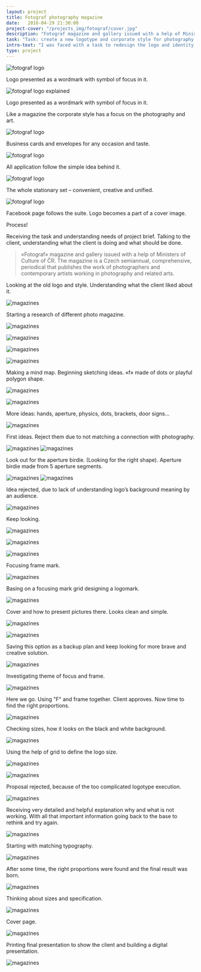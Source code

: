 ```yaml
---
layout: project
title: Fotograf photography magazine
date:   2016-04-29 21:30:00
project-cover: "/projects_img/fotograf/cover.jpg"
description: "Fotograf magazine and gallery issued with a help of Ministers of Culture of Czech Republic."
task: "Task: create a new logotype and corporate style for photography magazine"
intro-text: "I was faced with a task to redesign the logo and identity for Czech photo magazine and gallery, which will look creative, simple, contemporary, friendly and trustworthy."
type: project
---
```


<span class="p600 phero">![fotograf logo](/projects_img/fotograf/logo.png)</span>

<span class="p-center">Logo presented as a wordmark with symbol of focus in it.</span>

<span class="p500">![fotograf logo explained](/projects_img/fotograf/rules.png)</span>

<span class="p-center">Logo presented as a wordmark with symbol of focus in it.</span>

Like a magazine the corporate style has a focus on the photography and art.

<span class="p900">![fotograf logo](/projects_img/fotograf/cards-envl.jpg)</span>

<span class="p-center">Business cards and envelopes for any occasion and taste.</span>

<span class="p600">![fotograf logo](/projects_img/fotograf/rules-cid.png)</span>

<span class="p-center">All application follow the simple idea behind it.</span>

<span class="p700">![fotograf logo](/projects_img/fotograf/stationary.png)</span>

<span class="p-center">The whole stationary set – convenient, creative and unified.</span>


<span class="p600">![fotograf logo](/projects_img/fotograf/fb.png)</span>

<span class="p-center">Facebook page follows the suite. Logo becomes a part of a cover image.</span>



Process!

Receiving the task and understanding needs of project brief. Talking to the client, understanding what the client is doing and what should be done.

> «Fotograf» magazine and gallery issued with a help of Ministers of Culture of ČR. The magazine is a Czech semiannual, comprehensive, periodical that publishes the work of photographers and contemporary artists working in photography and related arts.

Looking at the old logo and style. Understanding what the client liked about it.

<span class="p600">![magazines](/projects_img/fotograf/old_ident.jpg)</span>

Starting a research of different photo magazine.

<span class="p600">![magazines](/projects_img/fotograf/mags.jpg)</span>

<span class="p600">![magazines](/projects_img/fotograf/mags_2.jpg)</span>

<span class="p600">![magazines](/projects_img/fotograf/mags_as.jpg)</span>

<span class="p600">![magazines](/projects_img/fotograf/mags_4.jpg)</span>

Making a mind map. Beginning sketching ideas. «f» made of dots or playful polygon shape.

<span class="p600">![magazines](/projects_img/fotograf/mindmap.jpg)</span>

<span class="p600">![magazines](/projects_img/fotograf/sketch_1.jpg)</span>
 
More ideas: hands, aperture, physics, dots, brackets, door signs...

<span class="p600">![magazines](/projects_img/fotograf/sketching.jpg)</span>
 
First ideas. Reject them due to not matching a connection with photography.

<span class="p600">![magazines](/projects_img/fotograf/reject_2.jpg)</span>
<span class="p600">![magazines](/projects_img/fotograf/reject_4.jpg)</span>


Look out for the aperture birdie. (Looking for the right shape). Aperture birdie made from 5 aperture segments.

<span class="p600">![magazines](/projects_img/fotograf/bird.jpg)</span>
<span class="p600">![magazines](/projects_img/fotograf/bird_f.jpg)</span>

Idea rejected, due to lack of understanding logo’s background meaning by an audience.

<span class="p600">![magazines](/projects_img/fotograf/rejected_3.jpg)</span>

Keep looking.

<span class="p600">![magazines](/projects_img/fotograf/sketch_2.jpg)</span>

<span class="p600">![magazines](/projects_img/fotograf/sketch_3.jpg)</span>

<span class="p600">![magazines](/projects_img/fotograf/sketch_5.jpg)</span>

Focusing frame mark. 

<span class="p600">![magazines](/projects_img/fotograf/p_frames.jpg)</span>
 
Basing on a focusing mark grid designing a logomark.

<span class="p600">![magazines](/projects_img/fotograf/fotograpf_safe.jpg)</span>
 
Cover and how to present pictures there. Looks clean and simple.
 
<span class="p600">![magazines](/projects_img/fotograf/safe_covers.jpg)</span>

<span class="p600">![magazines](/projects_img/fotograf/safe_nabor.jpg)</span>
 
Saving this option as a backup plan and keep looking for more brave and creative solution.

<span class="p600">![magazines](/projects_img/fotograf/frames_sketch.jpg)</span>
 
Investigating theme of focus and frame.

<span class="p600">![magazines](/projects_img/fotograf/sketch_8.jpg)</span>
 
Here we go. Using "F" and frame together. Client approves. Now time to find the right proportions.

<span class="p600">![magazines](/projects_img/fotograf/f_sketch_1.jpg)</span>
 
Checking sizes, how it looks on the black and white background.

<span class="p600">![magazines](/projects_img/fotograf/f_sketch_2.jpg)</span>

Using the help of grid to define the logo size.

<span class="p600">![magazines](/projects_img/fotograf/rules.png)</span>

<span class="p600">![magazines](/projects_img/fotograf/f_covers_2.jpg)</span>

  
Proposal rejected, because of the too complicated logotype execution.

<span class="p600">![magazines](/projects_img/fotograf/f_state_2.jpg)</span>

Receiving very detailed and helpful explanation why and what is not working.
With all that important information going back to the base to rethink and try again.

<span class="p600">![magazines](/projects_img/fotograf/feedback.jpg)</span>

Starting with matching typography.

<span class="p600">![magazines](/projects_img/fotograf/fff.jpg)</span>
 
After some time, the right proportions were found and the final result was born.

<span class="p600">![magazines](/projects_img/fotograf/logo.jpg)</span>
 
Thinking about sizes and specification.

<span class="p600">![magazines](/projects_img/fotograf/logic_of_identity.jpg)</span>
 
Cover page.

<span class="p600">![magazines](/projects_img/fotograf/covers_prefinal.jpg)</span>
 
Printing final presentation to show the client and building a digital presentation.
 
 <span class="p600">![magazines](/projects_img/fotograf/pgoto.jpg)</span>
